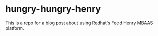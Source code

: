 # hungry-hungry-henry

This is a repo for a blog post about using Redhat's Feed Henry MBAAS platform.
